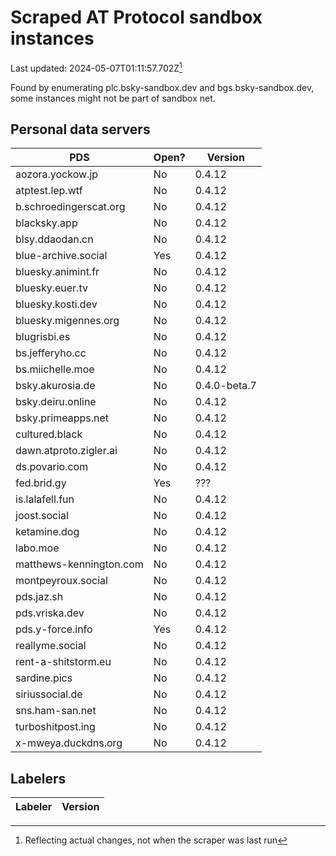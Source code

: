 # Scraped AT Protocol sandbox instances

Last updated: 2024-05-07T01:11:57.702Z[^1]

Found by enumerating plc.bsky-sandbox.dev and bgs.bsky-sandbox.dev, some
instances might not be part of sandbox net.

## Personal data servers

<!-- pds-start -->
| PDS | Open? | Version |
| --- | --- | --- |
| aozora.yockow.jp | No | 0.4.12 |
| atptest.lep.wtf | No | 0.4.12 |
| b.schroedingerscat.org | No | 0.4.12 |
| blacksky.app | No | 0.4.12 |
| blsy.ddaodan.cn | No | 0.4.12 |
| blue-archive.social | Yes | 0.4.12 |
| bluesky.animint.fr | No | 0.4.12 |
| bluesky.euer.tv | No | 0.4.12 |
| bluesky.kosti.dev | No | 0.4.12 |
| bluesky.migennes.org | No | 0.4.12 |
| blugrisbi.es | No | 0.4.12 |
| bs.jefferyho.cc | No | 0.4.12 |
| bs.miichelle.moe | No | 0.4.12 |
| bsky.akurosia.de | No | 0.4.0-beta.7 |
| bsky.deiru.online | No | 0.4.12 |
| bsky.primeapps.net | No | 0.4.12 |
| cultured.black | No | 0.4.12 |
| dawn.atproto.zigler.ai | No | 0.4.12 |
| ds.povario.com | No | 0.4.12 |
| fed.brid.gy | Yes | ??? |
| is.lalafell.fun | No | 0.4.12 |
| joost.social | No | 0.4.12 |
| ketamine.dog | No | 0.4.12 |
| labo.moe | No | 0.4.12 |
| matthews-kennington.com | No | 0.4.12 |
| montpeyroux.social | No | 0.4.12 |
| pds.jaz.sh | No | 0.4.12 |
| pds.vriska.dev | No | 0.4.12 |
| pds.y-force.info | Yes | 0.4.12 |
| reallyme.social | No | 0.4.12 |
| rent-a-shitstorm.eu | No | 0.4.12 |
| sardine.pics | No | 0.4.12 |
| siriussocial.de | No | 0.4.12 |
| sns.ham-san.net | No | 0.4.12 |
| turboshitpost.ing | No | 0.4.12 |
| x-mweya.duckdns.org | No | 0.4.12 |
<!-- pds-end -->

## Labelers

<!-- labeler-start -->
| Labeler | Version |
| --- | --- |
<!-- labeler-end -->

[^1]: Reflecting actual changes, not when the scraper was last run
